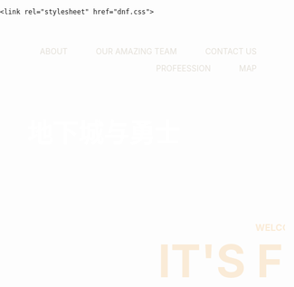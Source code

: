 
<style>
  html,body,h1,h2,h3,p,ul,li,ol {
    margin: 0;
    padding: 0;
    border: 0;
}

ul,ol {
    list-style-type: none;
}

a {
    text-decoration: none;
}

@font-face {
    font-family: 'iconfont';  /* project id 438358 */
    src: url('//at.alicdn.com/t/font_438358_evgeia8jd3oko6r.eot');
    src: url('//at.alicdn.com/t/font_438358_evgeia8jd3oko6r.eot?#iefix') format('embedded-opentype'),
    url('//at.alicdn.com/t/font_438358_evgeia8jd3oko6r.woff') format('woff'),
    url('//at.alicdn.com/t/font_438358_evgeia8jd3oko6r.ttf') format('truetype'),
    url('//at.alicdn.com/t/font_438358_evgeia8jd3oko6r.svg#iconfont') format('svg');
}

.iconfont{
    font-family:"iconfont";
    font-size:16px;
    font-style:normal;
    -webkit-font-smoothing: antialiased;
    -webkit-text-stroke-width: 0.2px;
    -moz-osx-font-smoothing: grayscale;
    padding-left:20px
}

.clearfix:after {
    content: '';
    display: block;
    clear: both;
}

.layout {
    width: 900px;
    margin: 0 auto;
}

html,body {
    height: 100%;

}
/*HEADER*/
#header {
    height: 100%;
    background: url(img/dnf2.jpg);
    background-size: cover;
    overflow: hidden;
}

.logo {
    position: absolute;
    top: 5%;
    left: 5%;
    font-family: STXingkai;
    font-size: 30px;
    color: #fff;
   /* margin-left: 60px;*/
    /* margin-top: 230px;*/
}

.navbar0 {
    margin-top: 40px;
    float: right;
}

.navbar0>li {
    float: right;
    margin-right: 50px;
    height: 30px;
    /*  border: 1px solid;*/
    color: red;
}

#header .navbar0 a:hover {
    color: #FFB74D
}
#header .navbar0 a {
    color: #E4E0D9;
}

#header .button a:hover {
    background: #FFB74D;
    transition: .8s;
}
.fighting {
    display: inline-block;
    margin-top:250px;
    /* width: 1000px;*/
    float: right;
    margin-right: -270px;
    color: antiquewhite;
    margin-left: 20px;
   /* border: 1px solid red;*/
}
#header h1 {
    font-size: 80px;
    text-align: center;
}
#header h3 {
    text-align: center;
}
.button a {
    float: left;
    background: #FAE409;
   /* border: 1px solid ;*/
    border-radius: 4px;
    margin-top: 40px;
    margin-left:560px;
    padding: 25px 20px;
}
#header .button a {
    color:#fff ;

}
h2 {
    text-align: center;
}


/*content1*/
#content1 {
    float: left;
    background: #fff;
    width: 100%;

}

#content1 .profession {
    float: left;
    height: 900px;
    padding: 40px 0;
    margin: 10px 0;
}

#content1 .main {
    width: 1200px;
    height: 626px;
    float: left;
    margin-left: 80px;
}

#content1 .picture {
    float: left;
    margin: 30px 30px;
    width: 330px;
    box-shadow: 1px 1px 2px #908D8C;
}

#content1 h3 {
    text-align: center;
}


/*MAP*/
#content2 {
    background: #DAD9CF  ;
}
#content2 .main1 li {
    width: 350px;
    display: inline-block;
    margin: 30px 20px;
    background: #fff;
}

#content2 .main1 .cover {
    position: absolute;
    width: 350px;
    height: 100%;
    top: 0;
    left: 0;
    background: rgba(254,209,54,.9);
    opacity: 0;
    color: #fff;
    transition: .8s;
}

#content2 .main1 li a .cover:hover {
    opacity: 1;
}

#content2 .main1 li a {
    width: 350px;
    height: 250px;
    display: inline-block;
    position: relative;
}

#content2 .main1 .cover > i {
    position: absolute;
    left: 22%;
    font-size: 250px;
    line-height: 250px;
}

#content2 h3 {
    text-align: center;
    margin-bottom: 10px;
}
#content2 p {
    text-align: center;
    color:  #777;
    margin-bottom: 20px;
}

#content2 .main1 {
    width: 1000px;
    margin-left: 275px;
}

/*ABOUT*/
#about {
    padding-top: 120px;
    padding-bottom: 100px;
}
#about .about-title h2 {
    font-size: 40px;
    letter-spacing: 3px;
    text-align: center;
}
#about .about-title p {
    font-style: italic;
    font-size: 15px;
    color: #777;
    margin-top: 20px;
    margin-bottom: 50px;
    letter-spacing: 2px;
    text-align: center;
}
#about .about-list-wrap {
    position: relative;
}
#about .about-list:before {
    content: '';
    width: 3px;
    height: 1500px;
    background: #ccc;
    position: absolute;
    left: 50%;
    top: 0;
    bottom: -40px;
    z-index: -2;
}
#about .about-list li {
    position: relative;
    margin-top: 0;
    margin-bottom: 150px;
    list-style-type: none;
}
#about .about-list li:after {
    content: '';
    display: block;
    clear: both;
}
#about .about-list li img {
    width: 200px;
    height: 200px;
    border-radius: 50%;
    box-shadow: 0 4px 10px rgba(0,0,0,0.5);
}
#about .about-list h2 {
    letter-spacing: 2px;
    margin: 10px;
}
#about .about-list p {
    font-size: 14px;
    color: #777;
    margin: 10px;
}
#about .about-list .about-brief-left {
    width: 30%;
    float: left;
    margin-left: 100px;
}
#about .about-list .about-brief-right {
    width: 30%;
    float: right;
    margin-right: 100px;
}
#about .about-list .about-list-image {
    position: absolute;
    top: 0;
    left: 50%;
    margin-left: -100px;
    z-index: -1;
}
/*team*/
#team {
    padding-top: 120px;
    padding-bottom: 120px;
    background: #DAD9CF  ;
}

#team .team-title h2 {
    font-size: 40px;
    letter-spacing: 3px;
    text-align: center;
}

#team .team-title > p {
    font-style: italic;
    font-size: 15px;
    color: #777;
    margin-top: 20px;
    margin-bottom: 100px;
    letter-spacing: 2px;
    text-align: center;
}

#team .team-list {
    padding-left: 150px;
}
#team .team-list > li {
    display: inline-block;
    margin: 0 40px;
}

#team .team-list h3 {
    letter-spacing: 1px;
    margin: 10px;
    text-align: center;
}

#team .team-list p {
    font-size: 16px;
    color: #777;
    margin: 20px;
    text-align: center;
}

#team .team-list img {
    width: 230px;
    height: 230px;
    border-radius: 50%;
    border: 8px solid #fff;
}

#team .team-list .team-iconfont a {
    width: 40px;
    height: 40px;
    border-radius: 50%;
    background: #000;
    display: inline-block;
    color: #fff;
    line-height: 40px;
    margin-left: 18px;
}

.iconfont{
    font-family:"iconfont" !important;
    font-size:20px;font-style:normal;
    -webkit-font-smoothing: antialiased;
    -webkit-text-stroke-width: 0.3px;
    -moz-osx-font-smoothing: grayscale;
    padding-left: 10px;

}

#team .team-list .team-iconfont a:hover {
    background: #fed136;
    transition: .3s;
}

#team .team-list .team-iconfont li {
    display: inline-block;
    margin: 0 5px;
}


/*contact*/
#contact {
    height: 800px;
    background: url(img/dnf1.jpg);
    background-size: cover;
    overflow: hidden;
}


#contact .contact-title h2 {
    margin-top: 80px;
    font-size: 40px;
    letter-spacing: 3px;
    text-align: center;
    color: #fff;
}

#contact .contact-title p {
    font-style: italic;
    font-size: 15px;
    color: #777;
    margin-top: 20px;
    letter-spacing: 2px;
    text-align: center;
}

#contact .contact-form-short {
    /*  position: absolute;*/
    top: 12%;
    left: 10%;
    margin-top: 50px;
    margin-left: 60px;
}
#contact .contact-form-short .form-short {
    width: 400px;
    margin-bottom: 20px;
    padding: 20px;
    border-radius: 10px;
    display: block;
}

#contact .contact-form-textarea {
    /* position: absolute;*/
    top: 36%;
    left: 10%;
    margin-left: 60px;
    /* margin-top: 230px;*/
}

#contact .contact-form-textarea #message {
    width: 400px;
    height: 170px;
    padding: 20px;
    border-radius: 10px;
    font-family: Arial, "Microsoft YaHei", "\5FAE\8F6F\96C5\9ED1", SimSun, sans-serif;
}

#contact .contact-button {
    /* position: absolute;*/
    top: 59%;
    left: 20%;
    margin-top: 30px;
    margin-left: 190px;
}

#contact .contact-button a {
    display: inline-block;
    background: #fed136;
    padding: 15px;
    border-radius: 5px;
    color: #fff;
    font-weight: bold;
}

#contact .contact-button a:hover {
    background: #fec503;
    transition: .3s;
}

/*FOOTER*/
#footer .footers > li {
    display: inline-block;
    margin: 20px 60px;
    padding: 0 20px;
}
#footer .footers > li > ul > li {
    display: inline-block;
    margin: 0 10px;
}
#footer .footers .footers-icon {
    width: 40px;
    height: 40px;
    border-radius: 50%;
    display: inline-block;
    background: #000;
    color: #fff;
    line-height: 40px;
}
#footer .footers .footers-icon:hover {
    background: #fed136;
    transition: .3s;
}
#footer .footers .privacy {
    color: #fed136;
}
#footer .footers .privacy:hover {
    color: #fec503;
    text-decoration:underline;
}
</style>
<!DOCTYPE html>
<html lang="en">
<head>
    <meta charset="UTF-8">
    <title>DNF</title>

    <link rel="stylesheet" href="dnf.css">
</head>
<body>
<div id="header">
    <div class="logo">
        <h2>地下城与勇士</h2>
        <!-- <img src="img/logo02.pdf" width="50px" height="50px" alt="">-->
    </div>
    <div class="box">
        <ul class="navbar0">
            <li>
                <a href="#contact"> CONTACT US</a>
            </li>
            <li>
                <a href="#team">OUR AMAZING TEAM</a>
            </li>
            <li>
                <a href="#about">ABOUT</a>
            </li>
            <li>
                <a href="#content2"> MAP</a>
            </li>
            <li>
                <a href="#content1">PROFEESSION</a>
            </li>
        </ul>
    </div>
    <div class="fighting clearfix lagout">
        <h3>WELCOME TO DNF</h3>
        <h1>IT'S Fighting</h1>
    </div>
    <div class="button clearfix lagout">
        <a href="">TELL ME MORE</a>
    </div>
</div>

<div id="content1">
    <div class="profession">
        <h2>PROFEESSION</h2>
        <ul class="main">
            <li class="picture clearfix">
                <img src="http://dnf.qq.com/web200805/book/images/portrait/gjs_wallpaper.jpg" height="200" width="330" alt="">
                <div class="detail text-center">
                    <h3>鬼剑士</h3>
                    <p>因为他们扭曲的左臂。用这只黑色扭曲的鬼手来持刀或盾牌有很多不便。加上他们的左手手臂上还要缠绕着压制鬼神所用的铁链，所以他们选择的战斗方式也许是很自然的。</p>
                </div>
            </li>
            <li class="picture clearfix">
                <img src="http://img.kuai8.com/attaches/news/image/20160321/201603211325387663.jpg" height="200" width="330" alt="">
                <div class="detail text-center">
                    <h3>格斗家</h3>
                    <p>他们为了增强踢打力量穿上沉重的靴子，为了保护双手戴上手套或护手。
                        他不以身体抵挡对方的攻击为主，而是以迅速的躲避为主，所以很少穿沉重的护甲。</p>
                </div>
            </li>
            <li class="picture clearfix">
                <img src="http://img.kuai8.com/attaches/news/image/20160321/201603211325358583.jpg" height="200" width="330" alt="">
                <div class="detail text-center">
                    <h3>神枪手</h3>
                    <p>天界人没有被魔法影响，慢慢理解了元素、金属加工、化学动力等现象。金属与火药技术的发达使他们创造出了枪，从那以后大部分战争都变成了以枪做为主要武器的远距离战。</p>
                </div>
            </li>
            <li class="picture clearfix">
                <img src="http://img.kuai8.com/attaches/news/image/20160321/201603211325285199.jpg" height="200" width="330" alt="">
                <div class="detail text-center">
                    <h3>魔法师</h3>
                    <p> 她们拥有俏丽可爱的外形，无需学习便可以掌握初级的魔法，能远程攻击大范围的敌人。魔法师的体力和防御力较弱，但她们掌握的多种魔法技能弥补了她们的缺陷。</p>
                </div>
            </li>
            <li class="picture clearfix">
                <img src="http://img.kuai8.com/attaches/news/image/20160321/201603211323088411.jpg" height="200" width="330" alt="">
                <div class="detail text-center">
                    <h3>圣职者</h3>
                    <p>圣骑士们始终扮演着守护者的身份，他们无私的奉献着自己的圣光之力，挽救了无数的生命。只要一提及他们的名号，冒险者们都会肃然起敬。</p>
                </div>
            </li>
            <li class="picture clearfix">
                <img src="http://img.kuai8.com/attaches/news/image/20160321/201603211325374482.jpg" height="200" width="330" alt="">
                <div class="detail text-center">
                    <h3>暗夜使者</h3>
                    <p>暗精灵为了隐藏维纳斯带给他们的诅咒烙印，世世代代都隐居在地下洞穴里。诅咒夺走精灵独有的神圣气息的同时，也赋予他们敏捷的身手和出色的夜视能力。</p>
                </div>
            </li>
        </ul>
    </div>
</div>

<div id="content2">
    <div class="ct">
        <div class="moments-title">
            <h2>MAP</h2>
            <P>副本简介</P>
        </div>
        <ul class="main1">
            <li>
                <a href="#moments">
                    <img src="https://ss3.bdstatic.com/70cFv8Sh_Q1YnxGkpoWK1HF6hhy/it/u=577728018,212998767&fm=27&gp=0.jpg" width="350" height="250" alt="图片">
                    <span class="cover">
                <i class="iconfont">&#xe6df;</i>
              </span>
                </a>
                <h3>异界</h3>
                <p>可以获得强化技能的装备</p>
            </li>
            <li>
                <a href="#moments">
                    <img src="http://img1.gamedog.cn/2017/09/23/1565819-1F9231430200-50.jpg" width="350" height="250" alt="图片">
                    <span class="cover">
                <i class="iconfont">&#xe6df;</i>
              </span>
                </a>
                <h3>艾肯</h3>
                <p>可以获得仅次于史诗的装备</p>
            </li>
            <li>
                <a href="#moments">
                    <img src="http://ol03.tgbusdata.cn/v2/thumb/jpg/OUVERCw3MjAsMTAwLDQsMywxLC0xLDAscms1MA==/u/dnf.tgbus.com/UploadFiles/201505/20150520164405875.jpg" width="350" height="250" alt="图片">
                    <span class="cover">
                <i class="iconfont">&#xe6df;</i>
              </span>
                </a>
                <h3>远古</h3>
                <p>可以获得传说装备</p>
            </li>
            <li>
                <a href="#moments">
                    <img src="https://ss2.baidu.com/6ONYsjip0QIZ8tyhnq/it/u=194057342,3447791948&fm=58" width="350" height="250" alt="图片">
                    <span class="cover">
                <i class="iconfont">&#xe6df;</i>
              </span>
                </a>
                <h3>安图恩</h3>
                <p>可以获得荒古装备</p>
            </li>

        </ul>
    </div>
</div>

<div id="about">
    <div class="ct">
        <div class="about-title">
            <h2>ABOUT</h2>
            <p>游戏主要历史</p>
        </div>
        <div class="about-list-wrap">
            <ul class="about-list">
                <li>
                    <div class="about-brief-left">
                        <h2>第一章</h2>
                        <p>出发向着新的希望<br>
                            2008年是属于DNF的，DNF创下了一个奇迹：最早达到100万人在线的游戏。
                            之前的三款“百万级”在线的网游达到一百万玩家在线所花时间：梦幻西游花了20个月，魔兽世界花了36个月，征途则使用了13个月。但是！DNF只花了6个月就达到了100万！ </p>
                    </div>
                    <div class="about-list-image">
                        <img src="http://pic3.duowan.com/df/1105/170551864600/170552031310.jpg
" alt="图片">
                    </div>
                </li>
                <li>
                    <div class="about-brief-right">
                        <h2>第二章</h2>
                        <p> 死神的挑衅<br>主要更新内容有狂战士觉醒(狱血魔神），战斗法师觉醒（贝亚娜斗神），格斗家技能改版，增加工会系统开放了迷惘之塔和暗影迷宫、天空之城改版、深渊模式推出等。 这一章虽然改变的地方很多，同时玩家数量的提高也开始了国服延续至今的痛—掉线。 </p>
                    </div>
                    <div class="about-list-image">
                        <img src="http://pic2.duowan.com/df/1105/170551864600/170552031313.jpg" alt="图片">
                    </div>
                </li>
                <li>
                    <div  class="about-brief-left">
                        <h2>第三章</h2>
                        <p>异界的赋予<br>跨区PK场登场，削弱了APC攻击力，优化了公会系统。 可以说，这个版本让DNF彻底的改头换面。在游戏性和操作性上，已经直逼HF。
                            掉线情况有了修改。跨区PK场的开放让尚武之风直卷全国同时也给不同区的玩家有了一个更加好的交流切磋平台，附魔师的推出让装备的可塑性进一步提升。  </p>
                    </div>
                    <div class="about-list-image">
                        <img src="http://pic1.duowan.com/df/1105/170551864600/170552031319.jpg" alt="图片">
                    </div>
                </li>
                <li>
                    <div  class="about-brief-right">
                        <h2>第四章</h2>
                        <p>无尽的挑战<br>2009年11月18日，第四章登场，新增内容并不多：元素觉醒，死亡之塔，新增暗黑城和诺斯玛尔深渊，还有物品锁定功能。 新的深渊，死亡之塔，对阿拉德大陆广大勇士来说又是一个考验。 随着深渊副本等级的提高，封装，紫装掉落的概率增高。</p>
                    </div>
                    <div class="about-list-image">
                        <img src="http://pic4.duowan.com/df/1105/170551864600/170552031315.jpg" alt="图片">
                    </div>
                </li>
                <li>
                    <div  class="about-brief-left">
                        <h2>第五章</h2>
                        <p>进化之光<br>史将在这一刻被铭记，2010年1月12日,多少人的坚持与等待，第五章进化之光终于隆重登场了！
                            全心的游戏界面，无论是角色选择、游戏开场动画、PK场红蓝条，全部焕然一新。更方便，更容易上手的任务系统。 玩家等长了脖子的双排技能栏。这一刻，国服的DNF重生了！
                            主要改版内容：神枪手和圣职者的大幅度改版，各种新技能更是神兵天降。神枪手和圣职者瞬间成为了PK场上逆天的存在。 </p>
                    </div>
                    <div class="about-list-image">
                        <img src="http://pic4.duowan.com/df/1105/170699557481/170699596990.jpg" alt="图片">
                    </div>
                </li>
            </ul>
        </div>
    </div>
</div>

<div id="team">
    <div class="ct">
        <div class="team-title">
            <h2>OUR AMAZING TEAM</h2>
            <P>我们的创作团队</P>
            <ul class="team-list">
                <li>
                    <img src="https://ss0.bdstatic.com/70cFvHSh_Q1YnxGkpoWK1HF6hhy/it/u=1800126292,3401248290&fm=27&gp=0.jpg
" alt="团队">
                    <h3>Kay Garland</h3>
                    <p>Lead Designer</p>
                    <ul class="team-iconfont">
                        <li>
                            <a href="#team">
                                <i class="iconfont">&#xe736;</i>
                            </a>
                        </li>
                        <li>
                            <a href="#team">
                                <i class="iconfont">&#xe606;</i>
                            </a>
                        </li>
                        <li>
                            <a href="#team">
                                <i class="iconfont">&#xe631;</i>
                            </a>
                        </li>
                    </ul>
                </li>
                <li>
                    <img src="https://ss1.bdstatic.com/70cFuXSh_Q1YnxGkpoWK1HF6hhy/it/u=223915904,696341955&fm=27&gp=0.jpg" alt="团队">
                    <h3>Larry Parker</h3>
                    <p>Lead Marketer</p>
                    <ul class="team-iconfont">
                        <li>
                            <a href="#team">
                                <i class="iconfont">&#xe736;</i>
                            </a>
                        </li>
                        <li>
                            <a href="#team">
                                <i class="iconfont">&#xe606;</i>
                            </a>
                        </li>
                        <li>
                            <a href="#team">
                                <i class="iconfont">&#xe631;</i>
                            </a>
                        </li>
                    </ul>
                </li>
                <li>
                    <img src="https://ss0.bdstatic.com/70cFvHSh_Q1YnxGkpoWK1HF6hhy/it/u=4134091901,1904115851&fm=27&gp=0.jpg" alt="团队">
                    <h3>Diana Pertersen</h3>
                    <p>Lead Developer</p>
                    <ul class="team-iconfont">
                        <li>
                            <a href="#team">
                                <i class="iconfont">&#xe736;</i>
                            </a>
                        </li>
                        <li>
                            <a href="#team">
                                <i class="iconfont">&#xe606;</i>
                            </a>
                        </li>
                        <li>
                            <a href="#team">
                                <i class="iconfont">&#xe631;</i>
                            </a>
                        </li>
                    </ul>
                    <div>
                    </div>
                </li>
            </ul>
        </div>
    </div>
</div>


<div id="contact">
    <div class="ct">
        <div class="contact-title">
            <h2>CONTACT US</h2>
            <p>For Call Of Duty</p>
        </div>
        <div class="contact-form-short">
            <input class="form-short" type="text" placeholder="YOUR NAME *" name="name">
            <input class="form-short" type="text" placeholder="YOUR EMAIL *" name="email">
            <input class="form-short" type="text" placeholder="YOUR PHONE *" name="phone">
        </div>
        <div class="contact-form-textarea">
            <textarea name="message" id="message" placeholder="YOUR MESSAGE *"></textarea>
        </div>
        <div class="contact-button">
            <a href="#contact">SEND MESSAGE</a>
        </div>
    </div>
</div>
<div id="footer">
    <div class="ct">
        <ul class="footers">
            <li>
                <h5>Copyright © Your Website 2017</h5>
            </li>
            <li>
                <ul>
                    <li>
                        <a class="footers-icon" href="#footer">
                            <i class="iconfont">&#xe736;</i>
                        </a>
                    </li>
                    <li>
                        <a class="footers-icon" href="#footer">
                            <i class="iconfont">&#xe606;</i>
                        </a>
                    </li>
                    <li>
                        <a class="footers-icon" href="#footer">
                            <i class="iconfont">&#xe631;</i>
                        </a>
                    </li>
                </ul>
            </li>
            <li>
                <a class="privacy" href="#footer">Privacy Policy</a>
                <span>/</span>
                <a class="privacy" href="#footer">Terms of Use</a>
            </li>
        </ul>
    </div>
</div>
</body>
</html>
